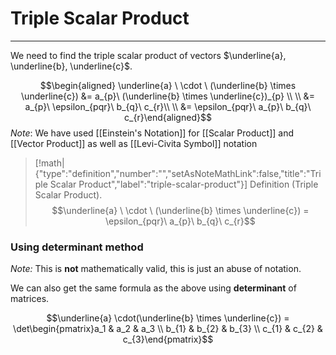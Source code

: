 # Triple Scalar Product
---

We need to find the triple scalar product of vectors $\underline{a}, \underline{b}, \underline{c}$. 

$$\begin{aligned} \underline{a} \ \cdot \ (\underline{b} \times \underline{c}) &= a_{p}\ (\underline{b} \times \underline{c})_{p} \\ \\ &= a_{p}\ \epsilon_{pqr}\ b_{q}\ c_{r}\\ \\ 
&= \epsilon_{pqr}\ a_{p}\ b_{q}\ c_{r}\end{aligned}$$
*Note*: We have used [[Einstein's Notation]] for [[Scalar Product]] and [[Vector Product]] as well as [[Levi-Civita Symbol]] notation

> [!math|{"type":"definition","number":"","setAsNoteMathLink":false,"title":"Triple Scalar Product","label":"triple-scalar-product"}] Definition (Triple Scalar Product).
>  $$\underline{a} \ \cdot \ (\underline{b} \times \underline{c}) = \epsilon_{pqr}\ a_{p}\ b_{q}\ c_{r}$$

### Using determinant method

*Note:* This is **not** mathematically valid, this is just an abuse of notation.

We can also get the same formula as the above using **determinant** of matrices.

$$\underline{a} \cdot(\underline{b} \times \underline{c}) = 
\det\begin{pmatrix}a_1 & a_2 & a_3 \\ b_{1} & b_{2} & b_{3} \\ c_{1}  & c_{2} & c_{3}\end{pmatrix}$$